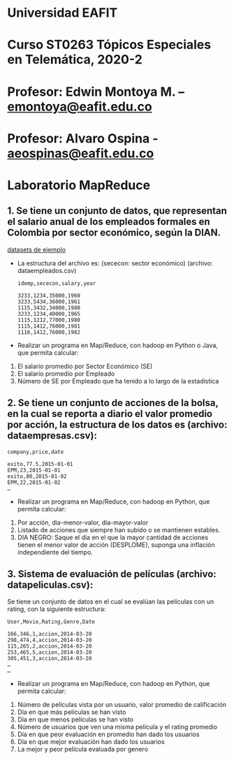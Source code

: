 # Universidad EAFIT
# Curso ST0263 Tópicos Especiales en Telemática, 2020-2
# Profesor: Edwin Montoya M. – emontoya@eafit.edu.co
# Profesor: Alvaro Ospina - aeospinas@eafit.edu.co

# Laboratorio MapReduce

## 1. Se tiene un conjunto de datos, que representan el salario anual de los empleados formales en Colombia por sector económico, según la DIAN.

[datasets de ejemplo](../datasets/otros)

* La estructura del archivo es: (sececon: sector económico) (archivo: dataempleados.csv)

      idemp,sececon,salary,year

      3233,1234,35000,1960
      3233,5434,36000,1961
      1115,3432,34000,1980
      3233,1234,40000,1965
      1115,1212,77000,1980
      1115,1412,76000,1981
      1116,1412,76000,1982

* Realizar un programa en Map/Reduce, con hadoop en Python o Java, que permita calcular:

1. El salario promedio por Sector Económico (SE)
2. El salario promedio por Empleado
3. Número de SE por Empleado que ha tenido a lo largo de la estadística

## 2. Se tiene un conjunto de acciones de la bolsa, en la cual se reporta a diario el valor promedio por acción, la estructura de los datos es (archivo: dataempresas.csv):

    company,price,date

    exito,77.5,2015-01-01
    EPM,23,2015-01-01
    exito,80,2015-01-02
    EPM,22,2015-01-02
    …

* Realizar un programa en Map/Reduce, con hadoop en Python, que permita calcular:

1. Por acción, dia-menor-valor, día-mayor-valor
2. Listado de acciones que siempre han subido o se mantienen estables.
3. DIA NEGRO: Saque el día en el que la mayor cantidad de acciones tienen el menor valor de acción (DESPLOME), suponga una inflación independiente del tiempo.

## 3. Sistema de evaluación de películas (archivo: datapeliculas.csv):

Se tiene un conjunto de datos en el cual se evalúan las películas con un rating, con la siguiente estructura:

    User,Movie,Rating,Genre,Date

    166,346,1,accion,2014-03-20
    298,474,4,accion,2014-03-20
    115,265,2,accion,2014-03-20
    253,465,5,accion,2014-03-20
    305,451,3,accion,2014-03-20
    …
    …

* Realizar un programa en Map/Reduce, con hadoop en Python, que permita calcular:

1. Número de películas vista por un usuario, valor promedio de calificación
2. Día en que más películas se han visto
3. Día en que menos películas se han visto
4. Número de usuarios que ven una misma película y el rating promedio
5. Día en que peor evaluación en promedio han dado los usuarios
6. Día en que mejor evaluación han dado los usuarios
7. La mejor y peor película evaluada por genero
